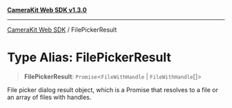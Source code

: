 [**CameraKit Web SDK v1.3.0**](../README.md)

***

[CameraKit Web SDK](../globals.md) / FilePickerResult

# Type Alias: FilePickerResult

> **FilePickerResult**: `Promise`\<`FileWithHandle` \| `FileWithHandle`[]\>

File picker dialog result object, which is a Promise that resolves to a file or an array of files with handles.
